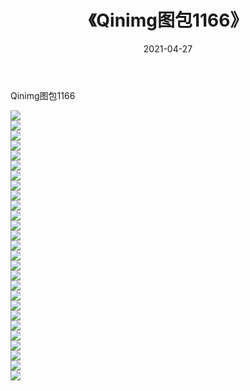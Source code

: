 ﻿---
layout: post
title:  《Qinimg图包1166》
date:   2021-04-27
img: http://imgx.orgx.ga/Qinimg图包/Qinimg图包1166/000.jpg
categories: [美女, 清纯, 唯美]
---

Qinimg图包1166

 ![](http://imgx.orgx.ga/Qinimg图包/Qinimg图包1166/001.jpg) <br>![](http://imgx.orgx.ga/Qinimg图包/Qinimg图包1166/002.jpg) <br>![](http://imgx.orgx.ga/Qinimg图包/Qinimg图包1166/003.jpg) <br>![](http://imgx.orgx.ga/Qinimg图包/Qinimg图包1166/004.jpg) <br>![](http://imgx.orgx.ga/Qinimg图包/Qinimg图包1166/005.jpg) <br>![](http://imgx.orgx.ga/Qinimg图包/Qinimg图包1166/006.jpg) <br>![](http://imgx.orgx.ga/Qinimg图包/Qinimg图包1166/007.jpg) <br>![](http://imgx.orgx.ga/Qinimg图包/Qinimg图包1166/008.jpg) <br>![](http://imgx.orgx.ga/Qinimg图包/Qinimg图包1166/009.jpg) <br>![](http://imgx.orgx.ga/Qinimg图包/Qinimg图包1166/010.jpg) <br>![](http://imgx.orgx.ga/Qinimg图包/Qinimg图包1166/011.jpg) <br>![](http://imgx.orgx.ga/Qinimg图包/Qinimg图包1166/012.jpg) <br>![](http://imgx.orgx.ga/Qinimg图包/Qinimg图包1166/013.jpg) <br>![](http://imgx.orgx.ga/Qinimg图包/Qinimg图包1166/014.jpg) <br>![](http://imgx.orgx.ga/Qinimg图包/Qinimg图包1166/015.jpg) <br>![](http://imgx.orgx.ga/Qinimg图包/Qinimg图包1166/016.jpg) <br>![](http://imgx.orgx.ga/Qinimg图包/Qinimg图包1166/017.jpg) <br>![](http://imgx.orgx.ga/Qinimg图包/Qinimg图包1166/018.jpg) <br>![](http://imgx.orgx.ga/Qinimg图包/Qinimg图包1166/019.jpg) <br>![](http://imgx.orgx.ga/Qinimg图包/Qinimg图包1166/020.jpg) <br>![](http://imgx.orgx.ga/Qinimg图包/Qinimg图包1166/021.jpg) <br>![](http://imgx.orgx.ga/Qinimg图包/Qinimg图包1166/022.jpg) <br>![](http://imgx.orgx.ga/Qinimg图包/Qinimg图包1166/023.jpg) <br>![](http://imgx.orgx.ga/Qinimg图包/Qinimg图包1166/024.jpg) <br>![](http://imgx.orgx.ga/Qinimg图包/Qinimg图包1166/025.jpg) <br>![](http://imgx.orgx.ga/Qinimg图包/Qinimg图包1166/026.jpg) <br>![](http://imgx.orgx.ga/Qinimg图包/Qinimg图包1166/027.jpg) <br>